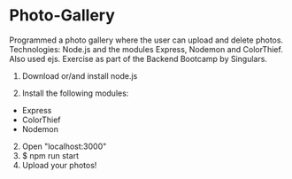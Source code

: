 # Photo-Gallery
Programmed a photo gallery where the user can upload and delete photos.
Technologies: Node.js and the modules Express, Nodemon and ColorThief. Also used ejs.
Exercise as part of the Backend Bootcamp by Singulars.

1. Download or/and install node.js 

2. Install the following modules:
- Express
- ColorThief
- Nodemon

2. Open "localhost:3000"
3. $ npm run start
4. Upload your photos!
